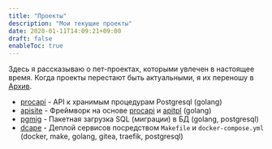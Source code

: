 ```yaml
---
title: "Проекты"
description: "Мои текущие проекты"
date: 2020-01-11T14:09:21+09:00
draft: false
enableToc: true
---
```


Здесь я рассказываю о пет-проектах, которыми увлечен в настоящее время. Когда проекты перестают быть актуальными, я их переношу в [Архив](/archive/projects/).

* [procapi](https://github.com/apisite/procapi) - API к хранимым процедурам Postgresql (golang)
* [apisite](https://github.com/apisite/apisite) - Фреймворк на основе [procapi](https://github.com/apisite/procapi) и [apitpl](https://github.com/apisite/apitpl) (golang)
* [pgmig](https://github.com/pgmig/pgmig) - Пакетная загрузка SQL (миграции) в БД (golang, postgresql)
* [dcape](https://github.com/dopos/dcape) - Деплой сервисов посредством `Makefile` и `docker-compose.yml` (docker, make, golang, gitea, traefik, postgresql)